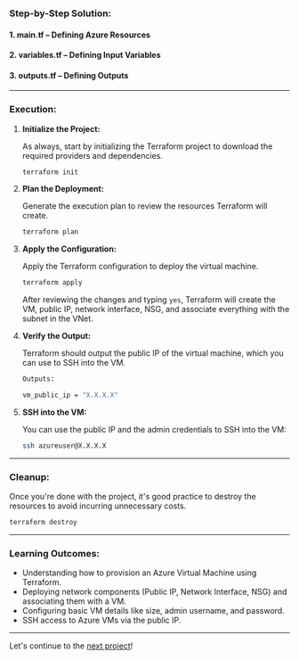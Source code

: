 ### **Step-by-Step Solution:**

#### **1. main.tf** – Defining Azure Resources

#### **2. variables.tf** – Defining Input Variables

#### **3. outputs.tf** – Defining Outputs

---

### **Execution:**

1. **Initialize the Project:**

   As always, start by initializing the Terraform project to download the required providers and dependencies.

   ```bash
   terraform init
   ```

2. **Plan the Deployment:**

   Generate the execution plan to review the resources Terraform will create.

   ```bash
   terraform plan
   ```

3. **Apply the Configuration:**

   Apply the Terraform configuration to deploy the virtual machine.

   ```bash
   terraform apply
   ```

   After reviewing the changes and typing `yes`, Terraform will create the VM, public IP, network interface, NSG, and associate everything with the subnet in the VNet.

4. **Verify the Output:**

   Terraform should output the public IP of the virtual machine, which you can use to SSH into the VM.

   ```bash
   Outputs:

   vm_public_ip = "X.X.X.X"
   ```

5. **SSH into the VM:**

   You can use the public IP and the admin credentials to SSH into the VM:

   ```bash
   ssh azureuser@X.X.X.X
   ```

---

### **Cleanup:**

Once you're done with the project, it's good practice to destroy the resources to avoid incurring unnecessary costs.

```bash
terraform destroy
```

---

### **Learning Outcomes:**
- Understanding how to provision an Azure Virtual Machine using Terraform.
- Deploying network components (Public IP, Network Interface, NSG) and associating them with a VM.
- Configuring basic VM details like size, admin username, and password.
- SSH access to Azure VMs via the public IP.

---

Let's continue to the [next project](https://github.com/jkgaurav/tf-az-mini-projs/tree/main/mini-proj-4)!
